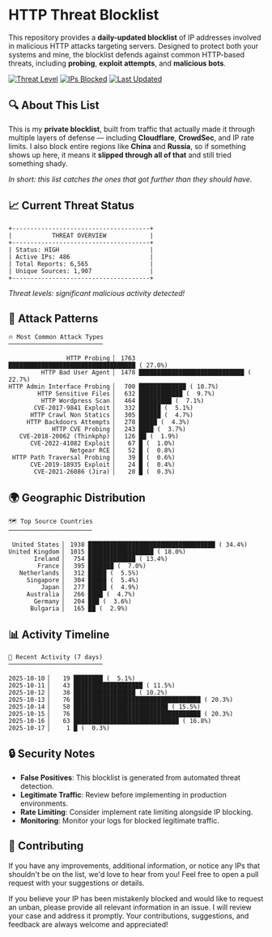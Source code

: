 # HTTP Threat Blocklist

This repository provides a **daily-updated blocklist** of IP addresses involved in malicious HTTP attacks targeting servers. Designed to protect both your systems and mine, the blocklist defends against common HTTP-based threats, including **probing**, **exploit attempts**, and **malicious bots**.

[![Threat Level](https://img.shields.io/badge/Threat%20Level-HIGH-red)](.)
[![IPs Blocked](https://img.shields.io/badge/IPs%20Blocked-486-blue)](.)
[![Last Updated](https://img.shields.io/badge/Updated-2025--10--17-brightgreen)](.)

## 🔍 About This List

This is my **private blocklist**, built from traffic that actually made it through multiple layers of defense — including **Cloudflare**, **CrowdSec**, and IP rate limits. I also block entire regions like **China** and **Russia**, so if something shows up here, it means it **slipped through all of that** and still tried something shady.

*In short: this list catches the ones that got further than they should have.*

## 📈 Current Threat Status

```
+--------------------------------------+
|           THREAT OVERVIEW            |
+--------------------------------------+
| Status: HIGH                         |
| Active IPs: 486                      |
| Total Reports: 6,565                 |
| Unique Sources: 1,907                |
+--------------------------------------+
```

*Threat levels: significant malicious activity detected!*

## 🎯 Attack Patterns

```
🔥 Most Common Attack Types
──────────────────────────

                HTTP Probing ▏ 1763 ███████████████████████████████████ ( 27.0%)
         HTTP Bad User Agent ▏ 1478 █████████████████████████████ ( 22.7%)
HTTP Admin Interface Probing ▏  700 █████████████ ( 10.7%)
        HTTP Sensitive Files ▏  632 ████████████ (  9.7%)
         HTTP Wordpress Scan ▏  464 █████████ (  7.1%)
       CVE-2017-9841 Exploit ▏  332 ██████ (  5.1%)
      HTTP Crawl Non Statics ▏  305 ██████ (  4.7%)
     HTTP Backdoors Attempts ▏  278 █████ (  4.3%)
            HTTP CVE Probing ▏  243 ████ (  3.7%)
   CVE-2018-20062 (Thinkphp) ▏  126 ██ (  1.9%)
      CVE-2022-41082 Exploit ▏   67 █ (  1.0%)
                 Netgear RCE ▏   52 █ (  0.8%)
 HTTP Path Traversal Probing ▏   39 █ (  0.6%)
      CVE-2019-18935 Exploit ▏   24 █ (  0.4%)
       CVE-2021-26086 (Jira) ▏   20 █ (  0.3%)
```

## 🌍 Geographic Distribution

```
🗺️ Top Source Countries
───────────────────────

 United States ▏ 1938 ███████████████████████████████████ ( 34.4%)
United Kingdom ▏ 1015 ██████████████████ ( 18.0%)
       Ireland ▏  754 █████████████ ( 13.4%)
        France ▏  395 ███████ (  7.0%)
   Netherlands ▏  312 █████ (  5.5%)
     Singapore ▏  304 █████ (  5.4%)
         Japan ▏  277 █████ (  4.9%)
     Australia ▏  266 ████ (  4.7%)
       Germany ▏  204 ███ (  3.6%)
      Bulgaria ▏  165 ██ (  2.9%)
```

## 📊 Activity Timeline

```
📅 Recent Activity (7 days)
──────────────────────────

2025-10-10 ▏   19 ████████ (  5.1%)
2025-10-11 ▏   43 ███████████████████ ( 11.5%)
2025-10-12 ▏   38 █████████████████ ( 10.2%)
2025-10-13 ▏   76 ███████████████████████████████████ ( 20.3%)
2025-10-14 ▏   58 ██████████████████████████ ( 15.5%)
2025-10-15 ▏   76 ███████████████████████████████████ ( 20.3%)
2025-10-16 ▏   63 █████████████████████████████ ( 16.8%)
2025-10-17 ▏    1 █ (  0.3%)
```

## 🔒 Security Notes

- **False Positives**: This blocklist is generated from automated threat detection.
- **Legitimate Traffic**: Review before implementing in production environments.
- **Rate Limiting**: Consider implement rate limiting alongside IP blocking.
- **Monitoring**: Monitor your logs for blocked legitimate traffic.

## 🤝 Contributing

If you have any improvements, additional information, or notice any IPs that shouldn't be on the list, we'd love to hear from you! Feel free to open a pull request with your suggestions or details.

If you believe your IP has been mistakenly blocked and would like to request an unban, please provide all relevant information in an issue. I will review your case and address it promptly. Your contributions, suggestions, and feedback are always welcome and appreciated!